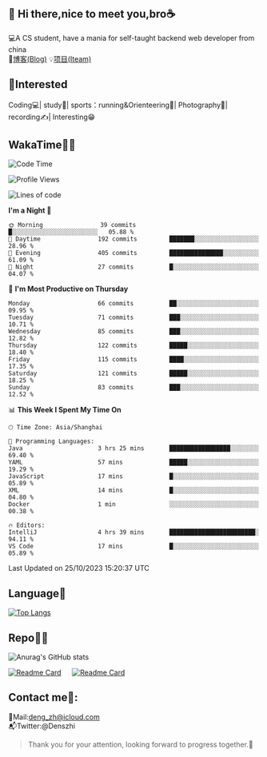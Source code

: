 👋 Hi there,nice to meet you,bro☕
---
💻A CS student, have a mania for self-taught backend web developer from china   
📌[博客(Blog)](https://github.com/HealUP/MyBlog)
💡[项目(Iteam)](https://healup.github.io/)

 <!-- waka-box start -->
 <!-- waka-box end -->
 
🧲**Interested**
--
Coding💻| study📖| sports：running&Orienteering🏃‍| Photography📸| recording✍️| Interesting😁

WakaTime👨‍💻
---
<!--START_SECTION:waka-->
![Code Time](http://img.shields.io/badge/Code%20Time-512%20hrs%2057%20mins-blue)

![Profile Views](http://img.shields.io/badge/Profile%20Views-4-blue)

![Lines of code](https://img.shields.io/badge/From%20Hello%20World%20I%27ve%20Written-169.8%20thousand%20lines%20of%20code-blue)

**I'm a Night 🦉** 

```text
🌞 Morning                39 commits          █░░░░░░░░░░░░░░░░░░░░░░░░   05.88 % 
🌆 Daytime                192 commits         ███████░░░░░░░░░░░░░░░░░░   28.96 % 
🌃 Evening                405 commits         ███████████████░░░░░░░░░░   61.09 % 
🌙 Night                  27 commits          █░░░░░░░░░░░░░░░░░░░░░░░░   04.07 % 
```
📅 **I'm Most Productive on Thursday** 

```text
Monday                   66 commits          ██░░░░░░░░░░░░░░░░░░░░░░░   09.95 % 
Tuesday                  71 commits          ███░░░░░░░░░░░░░░░░░░░░░░   10.71 % 
Wednesday                85 commits          ███░░░░░░░░░░░░░░░░░░░░░░   12.82 % 
Thursday                 122 commits         █████░░░░░░░░░░░░░░░░░░░░   18.40 % 
Friday                   115 commits         ████░░░░░░░░░░░░░░░░░░░░░   17.35 % 
Saturday                 121 commits         █████░░░░░░░░░░░░░░░░░░░░   18.25 % 
Sunday                   83 commits          ███░░░░░░░░░░░░░░░░░░░░░░   12.52 % 
```


📊 **This Week I Spent My Time On** 

```text
🕑︎ Time Zone: Asia/Shanghai

💬 Programming Languages: 
Java                     3 hrs 25 mins       █████████████████░░░░░░░░   69.40 % 
YAML                     57 mins             █████░░░░░░░░░░░░░░░░░░░░   19.29 % 
JavaScript               17 mins             █░░░░░░░░░░░░░░░░░░░░░░░░   05.89 % 
XML                      14 mins             █░░░░░░░░░░░░░░░░░░░░░░░░   04.80 % 
Docker                   1 min               ░░░░░░░░░░░░░░░░░░░░░░░░░   00.38 % 

🔥 Editors: 
IntelliJ                 4 hrs 39 mins       ████████████████████████░   94.11 % 
VS Code                  17 mins             █░░░░░░░░░░░░░░░░░░░░░░░░   05.89 % 
```


 Last Updated on 25/10/2023 15:20:37 UTC
<!--END_SECTION:waka-->

Language🚀
---
[![Top Langs](https://github-readme-stats.vercel.app/api/top-langs/?username=HealUP&layout=compact&hide_border=true)](https://github.com/HealUP)

Repo🧑‍💻
---
![Anurag's GitHub stats](https://github-readme-stats.vercel.app/api?username=HealUP&count_private=true&show_icons=true&theme=gruvbox&hide_border=true) 

[![Readme Card](https://github-readme-stats.vercel.app/api/pin/?username=HealUP&repo=InternetEy&theme=transparent)](https://github.com/HealUP/InternetEy) &emsp;
[![Readme Card](https://github-readme-stats.vercel.app/api/pin/?username=HealUP&repo=CampusExperience&theme=transparent)](https://github.com/HealUP/CampusExperience)


Contact me📱:
---
📮Mail:deng_zh@icloud.com  
📬Twitter:@Denszhi  

> Thank you for your attention, looking forward to progress together.🎉
